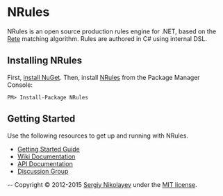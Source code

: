 # NRules
NRules is an open source production rules engine for .NET, based on the [Rete](http://www.wikipedia.org/wiki/Rete_algorithm) matching algorithm. Rules are authored in C# using internal DSL.

## Installing NRules
First, [install NuGet](http://docs.nuget.org/docs/start-here/installing-nuget). Then, install [NRules](https://www.nuget.org/packages/NRules) from the Package Manager Console:

    PM> Install-Package NRules

## Getting Started
Use the following resources to get up and running with NRules.

- [Getting Started Guide](https://github.com/NRules/NRules/wiki/Getting-Started)
- [Wiki Documentation](https://github.com/NRules/NRules/wiki)
- [API Documentation](http://nrules.net/api/index.html)
- [Discussion Group](http://groups.google.com/group/nrules-users)

--
Copyright &copy; 2012-2015 [Sergiy Nikolayev](http://sergiynikolayev.com) under the [MIT license](LICENSE.txt).

